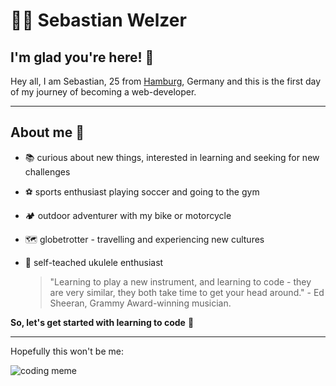 # 👨‍💻 Sebastian Welzer 
## I'm glad you're here! 👋
Hey all, I am Sebastian, 25 from [Hamburg](https://de.wikipedia.org/wiki/Hamburg), Germany and this is the first day of my journey of becoming a web-developer.

---
## About me 🧐
- 📚 curious about new things, interested in learning and seeking for new challenges
- ⚽️ sports enthusiast playing soccer and going to the gym
- 🏕 outdoor adventurer with my bike or motorcycle
- 🗺 globetrotter - travelling and experiencing new cultures
- 🎸 self-teached ukulele enthusiast

  >  "Learning to play a new instrument, and learning to code - they are very similar, they both take time to get your head around." - Ed Sheeran, Grammy     Award-winning musician.

**So, let's get started with learning to code** 🎉

---
Hopefully this won't be me:

![coding meme](https://assets-global.website-files.com/5f3c19f18169b62a0d0bf387/60d33beacf4ba7263a23cd79_qh6ImC4NPdyPbvn-7ns8FYsgOskDPDWLnX31mLCOgSwpX_SQgmo8krqdg4e6XAnSbqRAtZMYqlf7UTvlHiXgt5YtMwbt9IRY1fAbOjyq5hARui-xEQUgI48EOjhJGuIsSFDg90L6.jpeg)
